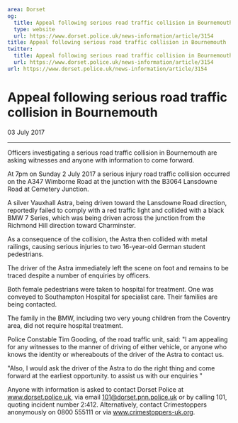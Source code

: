 ```yaml
area: Dorset
og:
  title: Appeal following serious road traffic collision in Bournemouth
  type: website
  url: https://www.dorset.police.uk/news-information/article/3154
title: Appeal following serious road traffic collision in Bournemouth |
twitter:
  title: Appeal following serious road traffic collision in Bournemouth
  url: https://www.dorset.police.uk/news-information/article/3154
url: https://www.dorset.police.uk/news-information/article/3154
```

# Appeal following serious road traffic collision in Bournemouth

03 July 2017

* * *

Officers investigating a serious road traffic collision in Bournemouth are asking witnesses and anyone with information to come forward.

At 7pm on Sunday 2 July 2017 a serious injury road traffic collision occurred on the A347 Wimborne Road at the junction with the B3064 Lansdowne Road at Cemetery Junction.

A silver Vauxhall Astra, being driven toward the Lansdowne Road direction, reportedly failed to comply with a red traffic light and collided with a black BMW 7 Series, which was being driven across the junction from the Richmond Hill direction toward Charminster.

As a consequence of the collision, the Astra then collided with metal railings, causing serious injuries to two 16-year-old German student pedestrians.

The driver of the Astra immediately left the scene on foot and remains to be traced despite a number of enquiries by officers.

Both female pedestrians were taken to hospital for treatment. One was conveyed to Southampton Hospital for specialist care. Their families are being contacted.

The family in the BMW, including two very young children from the Coventry area, did not require hospital treatment.

Police Constable Tim Gooding, of the road traffic unit, said: "I am appealing for any witnesses to the manner of driving of either vehicle, or anyone who knows the identity or whereabouts of the driver of the Astra to contact us.

"Also, I would ask the driver of the Astra to do the right thing and come forward at the earliest opportunity. to assist us with our enquiries "

Anyone with information is asked to contact Dorset Police at www.dorset.police,uk, via email 101@dorset.pnn.police.uk or by calling 101, quoting incident number 2:412. Alternatively, contact Crimestoppers anonymously on 0800 555111 or via www.crimestoppers-uk.org.
